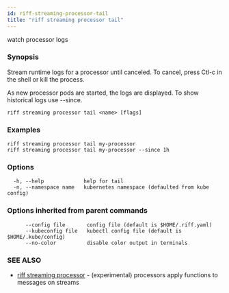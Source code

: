 ```yaml
---
id: riff-streaming-processor-tail
title: "riff streaming processor tail"
---
```

watch processor logs

### Synopsis

Stream runtime logs for a processor until canceled. To cancel, press Ctl-c in
the shell or kill the process.

As new processor pods are started, the logs are displayed. To show historical
logs use --since.

```
riff streaming processor tail <name> [flags]
```

### Examples

```
riff streaming processor tail my-processor
riff streaming processor tail my-processor --since 1h
```

### Options

```
  -h, --help             help for tail
  -n, --namespace name   kubernetes namespace (defaulted from kube config)
```

### Options inherited from parent commands

```
      --config file       config file (default is $HOME/.riff.yaml)
      --kubeconfig file   kubectl config file (default is $HOME/.kube/config)
      --no-color          disable color output in terminals
```

### SEE ALSO

* [riff streaming processor](riff_streaming_processor.md)	 - (experimental) processors apply functions to messages on streams

